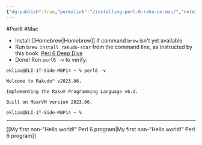 ```yaml
---
{"dg-publish":true,"permalink":"/installing-perl-6-raku-on-mac/","noteIcon":"2"}
---
```


#Perl6
#Mac 

- Install [[Homebrew\|Homebrew]] if command `brew` isn't yet available
- Run `brew install rakudo-star` from the command line, as instructed by this book: [Perl 6 Deep Dive](https://subscription.packtpub.com/book/programming/9781787282049/1/ch01lvl1sec06/working-with-rakudo-star)
- Done! Run `perl6 -v` to verify:
```
ekliao@ELI-1T-Side-MBP14 ~ % perl6 -v

Welcome to Rakudo™ v2023.06.

Implementing the Raku® Programming Language v6.d.

Built on MoarVM version 2023.06.

ekliao@ELI-1T-Side-MBP14 ~ %
```

---
[[My first non-"Hello world!" Perl 6 program\|My first non-"Hello world!" Perl 6 program]]
